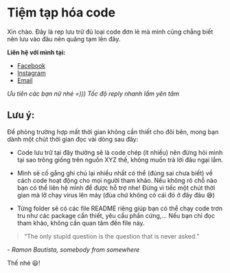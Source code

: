 # Tiệm tạp hóa code

Xin chào. Đây là rep lưu trữ đủ loại code đơn lẻ mà mình cũng chẳng biết nên lưu vào đâu nên quăng tạm lên đây.

**Liên hệ với mình tại:**
- [Facebook](https://facebook.com/q2theb)
- [Instagram](https://instagram.com/qxbao)
- [Email](mailto:dquanbao@gmail.com)

*Ưu tiên các bạn nữ nhé =))) Tốc độ reply nhanh lắm yên tâm*

## Lưu ý:
Để phòng trường hợp mất thời gian không cần thiết cho đôi bên, mong bạn dành một chút thời gian đọc vài dòng sau đây:

- Code lưu trữ tại đây thường sẽ là code chép (ít nhiều) nên đừng hỏi mình tại sao trông giống trên nguồn XYZ thế, không muốn trả lời đâu ngại lắm.

- Mình sẽ cố gắng ghi chú lại nhiều nhất có thể (đúng sai chưa biết) về cách code hoạt động cho mọi người tham khảo. Nếu không rõ chỗ nào bạn có thể liên hệ mình để được hỗ trợ nhe! Đừng vì tiếc một chút thời gian mà lỡ chạy virus lên máy (đùa chứ không có cái đó ở đây đâu :sweat_smile:)

- Từng folder sẽ có các file README riêng giúp bạn có thể chạy code trơn tru như các package cần thiết, yêu cầu phần cứng,... Nếu bạn chỉ đọc tham khảo, không cần quan tâm đến file này.

>“The only stupid question is the question that is never asked.”

\- *Ramon Bautista, somebody from somewhere*

Thế nhé :smiley:!
